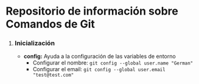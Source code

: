 # Repositorio de información sobre Comandos de Git

1. ### Inicialización

	* __config:__ Ayuda a la configuración de las variables de entorno
		* Configurar el nombre:
		`git config --global user.name "German"` 	
		*  Configurar el email: 
		`git config --global user.email "test@test.com"`